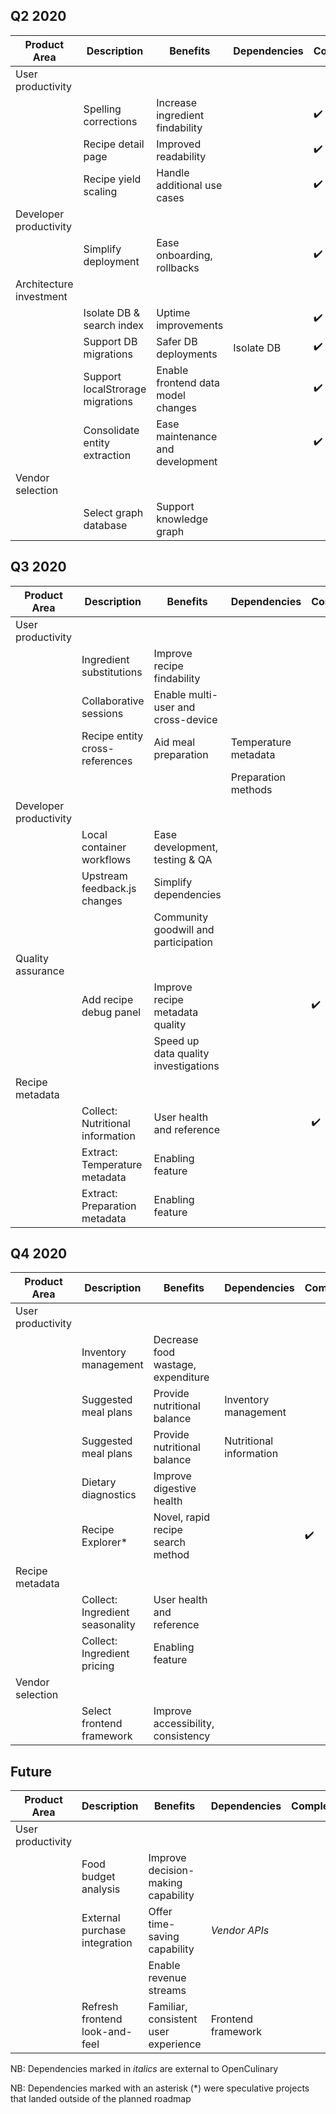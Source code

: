 ## Q2 2020

| Product Area            | Description                      | Benefits                           | Dependencies | Completed          |
|-------------------------|----------------------------------|------------------------------------|--------------|--------------------|
| User productivity       |                                  |                                    |              |                    |
|                         | Spelling corrections             | Increase ingredient findability    |              | :heavy_check_mark: |
|                         | Recipe detail page               | Improved readability               |              | :heavy_check_mark: |
|                         | Recipe yield scaling             | Handle additional use cases        |              | :heavy_check_mark: |
| Developer productivity  |                                  |                                    |              |                    |
|                         | Simplify deployment              | Ease onboarding, rollbacks         |              | :heavy_check_mark: |
| Architecture investment |                                  |                                    |              |                    |
|                         | Isolate DB & search index        | Uptime improvements                |              | :heavy_check_mark: |
|                         | Support DB migrations            | Safer DB deployments               | Isolate DB   | :heavy_check_mark: |
|                         | Support localStrorage migrations | Enable frontend data model changes |              | :heavy_check_mark: |
|                         | Consolidate entity extraction    | Ease maintenance and development   |              | :heavy_check_mark: |
| Vendor selection        |                                  |                                    |              |                    |
|                         | Select graph database            | Support knowledge graph            |              |                    |


## Q3 2020

| Product Area            | Description                      | Benefits                             | Dependencies         | Completed          |
|-------------------------|----------------------------------|--------------------------------------|----------------------|--------------------|
| User productivity       |                                  |                                      |                      |                    |
|                         | Ingredient substitutions         | Improve recipe findability           |                      |                    |
|                         | Collaborative sessions           | Enable multi-user and cross-device   |                      |                    |
|                         | Recipe entity cross-references   | Aid meal preparation                 | Temperature metadata |                    |
|                         |                                  |                                      | Preparation methods  |                    |
| Developer productivity  |                                  |                                      |                      |                    |
|                         | Local container workflows        | Ease development, testing & QA       |                      |                    |
|                         | Upstream feedback.js changes     | Simplify dependencies                |                      |                    |
|                         |                                  | Community goodwill and participation |                      |                    |
| Quality assurance       |                                  |                                      |                      |                    |
|                         | Add recipe debug panel           | Improve recipe metadata quality      |                      | :heavy_check_mark: |
|                         |                                  | Speed up data quality investigations |                      |                    |
| Recipe metadata         |                                  |                                      |                      |                    |
|                         | Collect: Nutritional information | User health and reference            |                      | :heavy_check_mark: |
|                         | Extract: Temperature metadata    | Enabling feature                     |                      |                    |
|                         | Extract: Preparation metadata    | Enabling feature                     |                      |                    |


## Q4 2020

| Product Area            | Description                      | Benefits                             | Dependencies            | Completed          |
|-------------------------|----------------------------------|--------------------------------------|-------------------------|--------------------|
| User productivity       |                                  |                                      |                         |                    |
|                         | Inventory management             | Decrease food wastage, expenditure   |                         |                    |
|                         | Suggested meal plans             | Provide nutritional balance          | Inventory management    |                    |
|                         | Suggested meal plans             | Provide nutritional balance          | Nutritional information |                    |
|                         | Dietary diagnostics              | Improve digestive health             |                         |                    |
|                         | Recipe Explorer\*                | Novel, rapid recipe search method    |                         | :heavy_check_mark: |
| Recipe metadata         |                                  |                                      |                         |                    |
|                         | Collect: Ingredient seasonality  | User health and reference            |                         |                    |
|                         | Collect: Ingredient pricing      | Enabling feature                     |                         |                    |
| Vendor selection        |                                  |                                      |                         |                    |
|                         | Select frontend framework        | Improve accessibility, consistency   |                         |                    |


## Future

| Product Area            | Description                      | Benefits                             | Dependencies            | Completed          |
|-------------------------|----------------------------------|--------------------------------------|-------------------------|--------------------|
| User productivity       |                                  |                                      |                         |                    |
|                         | Food budget analysis             | Improve decision-making capability   |                         |                    |
|                         | External purchase integration    | Offer time-saving capability         | *Vendor APIs*           |                    |
|                         |                                  | Enable revenue streams               |                         |                    |
|                         | Refresh frontend look-and-feel   | Familiar, consistent user experience | Frontend framework      |                    |

NB: Dependencies marked in *italics* are external to OpenCulinary

NB: Dependencies marked with an asterisk (\*) were speculative projects that landed outside of the planned roadmap
